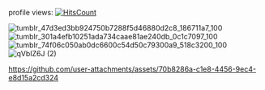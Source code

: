   profile views: [![HitsCount](https://hits.dwyl.com/inhospitable/inhospitable.svg?style=flat-square)](http://hits.dwyl.com/inhospitable/inhospitable)



![tumblr_47d3ed3bb924750b7288f5d46880d2c8_186711a7_100](https://github.com/user-attachments/assets/2551d392-01b1-4c7c-84de-374495385936) ![tumblr_301a4efb10251ada734caae81ae240db_0c1c7097_100](https://github.com/user-attachments/assets/9e7943ab-79e3-4cc3-9f65-1f667c682d40)![tumblr_74f06c050ab0dc6600c54d50c79300a9_518c3200_100](https://github.com/user-attachments/assets/4518e6cb-5537-48e7-bd5c-ce7d8db6ebf0)![qVbIZ6J (2)](https://github.com/user-attachments/assets/48dfe7dc-dc7d-4f90-a0fc-65185b779c08)




https://github.com/user-attachments/assets/70b8286a-c1e8-4456-9ec4-e8d15a2cd324



